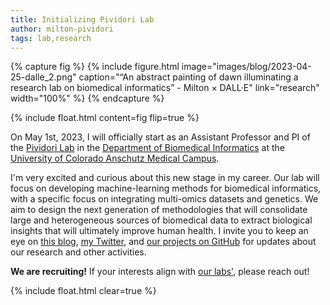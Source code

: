 ```yaml
---
title: Initializing Pividori Lab
author: milton-pividori
tags: lab,research
---
```


{% capture fig %}
  {%
    include figure.html
    image="images/blog/2023-04-25-dalle_2.png"
    caption="“An abstract painting of dawn illuminating a research lab on biomedical informatics” - Milton × DALL·E"
    link="research"
    width="100%"
  %}
{% endcapture %}

{%
  include float.html
  content=fig
  flip=true
%}

On May 1st, 2023, I will officially start as an Assistant Professor and PI of the [Pividori Lab](https://pivlab.org/) in the [Department of Biomedical Informatics](https://medschool.cuanschutz.edu/dbmi) at the [University of Colorado Anschutz Medical Campus](https://medschool.cuanschutz.edu/).

I'm very excited and curious about this new stage in my career.
Our lab will focus on developing machine-learning methods for biomedical informatics, with a specific focus on integrating multi-omics datasets and genetics.
We aim to design the next generation of methodologies that will consolidate large and heterogeneous sources of biomedical data to extract biological insights that will ultimately improve human health.
I invite you to keep an eye on [this blog]((https://pivlab.org/blog/)), [my Twitter](https://twitter.com/miltondp), and [our projects on GitHub](https://github.com/pivlab) for updates about our research and other activities.

**We are recruiting!** If your interests align with [our labs'](https://pivlab.org/research/), please reach out!

{% include float.html clear=true %}
